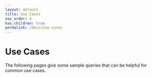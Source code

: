 ```yaml
---
layout: default
title: Use Cases
nav_order: 4
has_children: true
permalink: /docs/use-cases
---
```


# Use Cases

The following pages give some sample queries that can be helpful for common use cases.